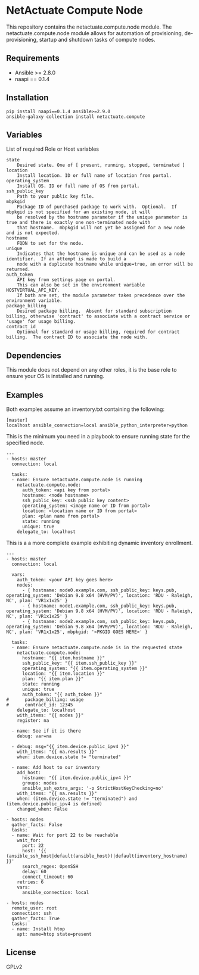 NetActuate Compute Node
=========

This repository contains the netactuate.compute.node module.  The netactuate.compute.node module allows for automation of provisioning, de-provisioning, startup and shutdown tasks of compute nodes.

Requirements
------------

  * Ansible >= 2.8.0
  * naapi == 0.1.4

Installation
------------

    pip install naapi==0.1.4 ansible>=2.9.0
    ansible-galaxy collection install netactuate.compute


Variables
---------

List of required Role or Host variables

	state
		Desired state. One of [ present, running, stopped, terminated ]
	location
		Install location. ID or full name of location from portal.
	operating_system
		Install OS. ID or full name of OS from portal.
	ssh_public_key
		Path to your public key file.
	mbpkgid
		Package ID of purchased package to work with.  Optional.  If mbpkgid is not specified for an existing node, it will
		be resolved by the hostname parameter if the unique parameter is true and there is exactly one non-terminated node with
		that hostname.  mbpkgid will not yet be assigned for a new node and is not expected.
	hostname
		FQDN to set for the node.
	unique
		Indicates that the hostname is unique and can be used as a node identifier.  If an attempt is made to build a
		node with a duplicate hostname while unique=true, an error will be returned.
	auth_token
		API key from settings page on portal.
		This can also be set in the environment variable HOSTVIRTUAL_API_KEY.
		If both are set, the module parameter takes precedence over the environment variable.
	package_billing
		Desired package billing.  Absent for standard subscription billing, otherwise 'contract' to associate with a contract service or 'usage' for usage billing.
	contract_id
		Optional for standard or usage billing, required for contract billing.  The contract ID to associate the node with.


Dependencies
------------

This module does not depend on any other roles, it is the base role to ensure
your OS is installed and running.

Examples
----------------

Both examples assume an inventory.txt containing the following:

    [master]
    localhost ansible_connection=local ansible_python_interpreter=python

This is the minimum you need in a playbook to ensure running state for the specified node.

    ---
    - hosts: master
      connection: local

      tasks:
      - name: Ensure netactuate.compute.node is running
        netactuate.compute.node:
          auth_token: <api key from portal>
          hostname: <node hostname>
          ssh_public_key: <ssh public key content>
          operating_system: <image name or ID from portal>
          location: <location name or ID from portal>
          plan: <plan name from portal>
          state: running
          unique: true
        delegate_to: localhost

This is a a more complete example exhibiting dynamic inventory enrollment.

    ---
    - hosts: master
      connection: local

      vars:
        auth_token: <your API key goes here>
        nodes:
          - { hostname: node0.example.com, ssh_public_key: keys.pub, operating_system: 'Debian 9.8 x64 (HVM/PV)', location: 'RDU - Raleigh, NC', plan: 'VR1x1x25' }
          - { hostname: node1.example.com, ssh_public_key: keys.pub, operating_system: 'Debian 9.8 x64 (HVM/PV)', location: 'RDU - Raleigh, NC', plan: 'VR1x1x25' }
          - { hostname: node2.example.com, ssh_public_key: keys.pub, operating_system: 'Debian 9.8 x64 (HVM/PV)', location: 'RDU - Raleigh, NC', plan: 'VR1x1x25', mbpkgid: '<PKGID GOES HERE>' }

      tasks:
      - name: Ensure netactuate.compute.node is in the requested state
        netactuate.compute.node:
          hostname: "{{ item.hostname }}"
          ssh_public_key: "{{ item.ssh_public_key }}"
          operating_system: "{{ item.operating_system }}"
          location: "{{ item.location }}"
          plan: "{{ item.plan }}"
          state: running
          unique: true
          auth_token: "{{ auth_token }}"
    #      package_billing: usage
    #      contract_id: 12345
        delegate_to: localhost
        with_items: "{{ nodes }}"
        register: na

      - name: See if it is there
        debug: var=na

      - debug: msg="{{ item.device.public_ipv4 }}"
        with_items: "{{ na.results }}"
        when: item.device.state != "terminated"

      - name: Add host to our inventory
        add_host:
          hostname: "{{ item.device.public_ipv4 }}"
          groups: nodes
          ansible_ssh_extra_args: '-o StrictHostKeyChecking=no'
        with_items: "{{ na.results }}"
        when: (item.device.state != "terminated") and (item.device.public_ipv4 is defined)
        changed_when: False

    - hosts: nodes
      gather_facts: False
      tasks:
      - name: Wait for port 22 to be reachable
        wait_for:
          port: 22
          host: '{{ (ansible_ssh_host|default(ansible_host))|default(inventory_hostname) }}'
          search_regex: OpenSSH
          delay: 60
          connect_timeout: 60
        retries: 6
        vars:
          ansible_connection: local

    - hosts: nodes
      remote_user: root
      connection: ssh
      gather_facts: True
      tasks:
      - name: Install htop
        apt: name=htop state=present


License
-------

GPLv2
